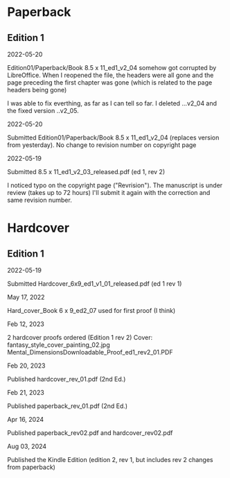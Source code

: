 
# Paperback

## Edition 1

2022-05-20

Edition01/Paperback/Book  8.5 x 11_ed1_v2_04 somehow got corrupted by
LibreOffice. When I reopened the file, the headers were all gone and
the page preceding the first chapter was gone (which is related to the
page headers being gone)

I was able to fix everthing, as far as I can tell so far. I deleted
...v2_04 and the fixed version ..v2_05.


2022-05-20

Submitted Edition01/Paperback/Book  8.5 x 11_ed1_v2_04 (replaces
version from yesterday). No change to revision number on copyright page

2022-05-19

Submitted 8.5 x 11_ed1_v2_03_released.pdf (ed 1, rev 2)

I noticed typo on the copyright page ("Revrision"). The manuscript is
under review (takes up to 72 hours) I'll submit it again with the
correction and same revision number.

# Hardcover

## Edition 1

2022-05-19

Submitted Hardcover_6x9_ed1_v1_01_released.pdf (ed 1 rev 1)

May 17, 2022

Hard_cover_Book  6 x 9_ed2_07 used for first proof (I think)

Feb 12, 2023

2 hardcover proofs ordered (Edition 1 rev 2)
Cover: fantasy_style_cover_painting_02.jpg
Mental_DimensionsDownloadable_Proof_ed1_rev2_01.PDF

Feb 20, 2023

Published hardcover_rev_01.pdf (2nd Ed.)

Feb 21, 2023

Published paperback_rev_01.pdf (2nd Ed.)

Apr 16, 2024

Published paperback_rev02.pdf and hardcover_rev02.pdf

Aug 03, 2024

Published the Kindle Edition (edition 2, rev 1, but includes rev 2 changes
from paperback)
